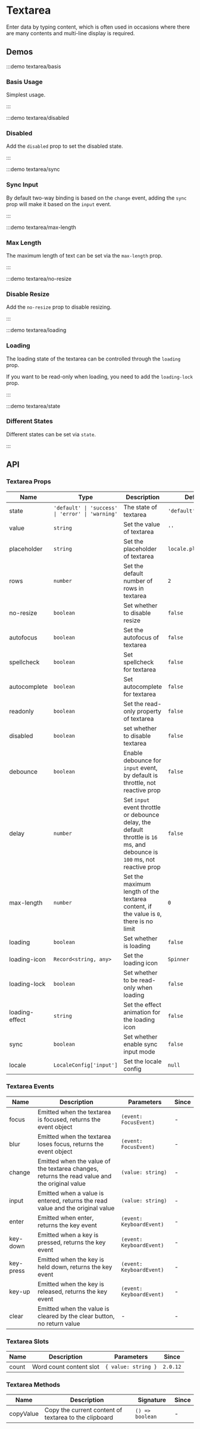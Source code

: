 # Textarea

Enter data by typing content, which is often used in occasions where there are many contents and multi-line display is required.

## Demos

:::demo textarea/basis

### Basis Usage

Simplest usage.

:::

:::demo textarea/disabled

### Disabled

Add the `disabled` prop to set the disabled state.

:::

:::demo textarea/sync

### Sync Input

By default two-way binding is based on the `change` event, adding the `sync` prop will make it based on the `input` event.

:::

:::demo textarea/max-length

### Max Length

The maximum length of text can be set via the `max-length` prop.

:::

:::demo textarea/no-resize

### Disable Resize

Add the `no-resize` prop to disable resizing.

:::

:::demo textarea/loading

### Loading

The loading state of the textarea can be controlled through the `loading` prop.

If you want to be read-only when loading, you need to add the `loading-lock` prop.

:::

:::demo textarea/state

### Different States

Different states can be set via `state`.

:::

## API

### Textarea Props

| Name           | Type                                             | Description                                                                                                                | Default              | Since    |
| -------------- | ------------------------------------------------ | -------------------------------------------------------------------------------------------------------------------------- | -------------------- | -------- |
| state          | `'default' \| 'success' \| 'error' \| 'warning'` | The state of textarea                                                                                                      | `'default'`          | -        |
| value          | `string`                                         | Set the value of textarea                                                                                                  | `''`                 | -        |
| placeholder    | `string`                                         | Set the placeholder of textarea                                                                                            | `locale.placeholder` | -        |
| rows           | `number`                                         | Set the default number of rows in textarea                                                                                 | `2`                  | -        |
| no-resize      | `boolean`                                        | Set whether to disable resize                                                                                              | `false`              | -        |
| autofocus      | `boolean`                                        | Set the autofocus of textarea                                                                                              | `false`              | -        |
| spellcheck     | `boolean`                                        | Set spellcheck for textarea                                                                                                | `false`              | -        |
| autocomplete   | `boolean`                                        | Set autocomplete for textarea                                                                                              | `false`              | -        |
| readonly       | `boolean`                                        | Set the read-only property of textarea                                                                                     | `false`              | -        |
| disabled       | `boolean`                                        | set whether to disable textarea                                                                                            | `false`              | -        |
| debounce       | `boolean`                                        | Enable debounce for `input` event, by default is throttle, not reactive prop                                               | `false`              | -        |
| delay          | `number`                                         | Set `input` event throttle or debounce delay, the default throttle is `16` ms, and debounce is `100` ms, not reactive prop | `false`              | `2.1.25` |
| max-length     | `number`                                         | Set the maximum length of the textarea content, if the value is `0`, there is no limit                                     | `0`                  | -        |
| loading        | `boolean`                                        | Set whether is loading                                                                                                     | `false`              | `2.0.0`  |
| loading-icon   | `Record<string, any>`                            | Set the loading icon                                                                                                       | `Spinner`            | `2.0.0`  |
| loading-lock   | `boolean`                                        | Set whether to be read-only when loading                                                                                   | `false`              | `2.0.0`  |
| loading-effect | `string`                                         | Set the effect animation for the loading icon                                                                              | `false`              | `2.0.0`  |
| sync           | `boolean`                                        | Set whether enable sync input mode                                                                                         | `false`              | `2.0.6`  |
| locale         | `LocaleConfig['input']`                          | Set the locale config                                                                                                      | `null`               | `2.1.0`  |

### Textarea Events

| Name      | Description                                                                                   | Parameters               | Since |
| --------- | --------------------------------------------------------------------------------------------- | ------------------------ | ----- |
| focus     | Emitted when the textarea is focused, returns the event object                                | `(event: FocusEvent)`    | -     |
| blur      | Emitted when the textarea loses focus, returns the event object                               | `(event: FocusEvent)`    | -     |
| change    | Emitted when the value of the textarea changes, returns the read value and the original value | `(value: string)`        | -     |
| input     | Emitted when a value is entered, returns the read value and the original value                | `(value: string)`        | -     |
| enter     | Emitted when enter, returns the key event                                                     | `(event: KeyboardEvent)` | -     |
| key-down  | Emitted when a key is pressed, returns the key event                                          | `(event: KeyboardEvent)` | -     |
| key-press | Emitted when the key is held down, returns the key event                                      | `(event: KeyboardEvent)` | -     |
| key-up    | Emitted when the key is released, returns the key event                                       | `(event: KeyboardEvent)` | -     |
| clear     | Emitted when the value is cleared by the clear button, no return value                        | -                        | -     |

### Textarea Slots

| Name  | Description             | Parameters          | Since    |
| ----- | ----------------------- | ------------------- | -------- |
| count | Word count content slot | `{ value: string }` | `2.0.12` |

### Textarea Methods

| Name      | Description                                           | Signature       | Since |
| --------- | ----------------------------------------------------- | --------------- | ----- |
| copyValue | Copy the current content of textarea to the clipboard | `() => boolean` | -     |
